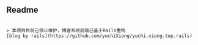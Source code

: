 ## Readme
~~~基于 `React` 开发的个人博客。~~~

> 本项目目前已停止维护，博客系统前端已基于Rails重构
[blog by rails](https://github.com/yuchiXiong/yuchi.xiong.top.rails)
